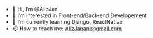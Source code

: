 - 👋 Hi, I’m @AlizJan
- 👀 I’m interested in Front-end/Back-end Developement
- 🌱 I’m currently learning Django, ReactNative
- 📫 How to reach me: AlizJanani@gmail.com

<!---
AlizJan/AlizJan is a ✨ special ✨ repository because its `README.md` (this file) appears on your GitHub profile.
You can click the Preview link to take a look at your changes.
--->
